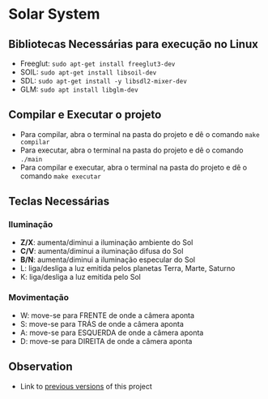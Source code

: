 # Solar System

## Bibliotecas Necessárias para execução no Linux

* Freeglut: `sudo apt-get install freeglut3-dev`
* SOIL: `sudo apt-get install libsoil-dev`
* SDL: `sudo apt-get install -y libsdl2-mixer-dev`
* GLM: `sudo apt install libglm-dev`

## Compilar e Executar o projeto

-   Para compilar, abra o terminal na pasta do projeto e dê o comando `make compilar`
-   Para executar, abra o terminal na pasta do projeto e dê o comando `./main`
-   Para compilar e executar, abra o terminal na pasta do projeto e dê o comando `make executar`

## Teclas Necessárias

### Iluminação
-   __Z/X__: aumenta/diminui a iluminação ambiente do Sol
-   __C/V__: aumenta/diminui a iluminação difusa do Sol
-   __B/N__: aumenta/diminui a iluminação especular do Sol
-   L: liga/desliga a luz emitida pelos planetas Terra, Marte, Saturno
-   K: liga/desliga a luz emitida pelo Sol

### Movimentação
-   W: move-se para FRENTE de onde a câmera aponta
-   S: move-se para TRÁS de onde a câmera aponta
-   A: move-se para ESQUERDA de onde a câmera aponta
-   D: move-se para DIREITA de onde a câmera aponta

## Observation
- Link to [previous versions](https://github.com/PedroRonzani18/Projects-Previous-Versions/tree/main/Solar%20System%20(TP2)) of this project
